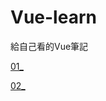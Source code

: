# Vue-learn
給自己看的Vue筆記

[01_](https://github.com/Jyunnn/Vue-learn/blob/main/01_Start.md)

[02_](https://github.com/Jyunnn/Vue-learn/blob/main/02_Watch.md)